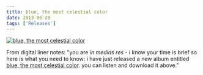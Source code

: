 ```yaml
---
title: blue, the most celestial color
date: 2013-06-20
tags: ['Releases']
---
```


[![blue, the most celestial color](/rm_ation/images/blue-the-most-celestial-color.jpg)](https://northerninformation.bandcamp.com/album/blue-the-most-celestial-color)

From digital liner notes: "you are _in medias res_ - i know your time is brief so here is what you need to know: i have just released a new album entitled [blue, the most celestial color](https://northerninformation.bandcamp.com/album/blue-the-most-celestial-color). you can listen and download it above."

